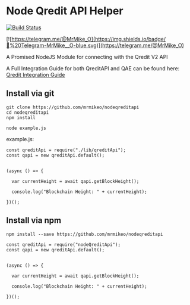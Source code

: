 # Node Qredit API Helper

[![Build Status](https://travis-ci.org/mrmikeo/nodeqaeapi.svg?branch=master)](https://travis-ci.org/mrmikeo/nodeqaeapi.svg?branch=master)

[![https://telegram.me/@MrMike_O](https://img.shields.io/badge/💬%20Telegram-MrMike__O-blue.svg)](https://telegram.me/@MrMike_O)


A Promised NodeJS Module for connecting with the Qredit V2 API

A Full Integration Guide for both QreditAPI and QAE can be found here:  [Qredit Integration Guide](https://github.com/mrmikeo/nodeqreditintegration)

## Install via git
```
git clone https://github.com/mrmikeo/nodeqreditapi
cd nodeqreditapi
npm install

node example.js
```

example.js:
```
const qreditApi = require("./lib/qreditApi");
const qapi = new qreditApi.default();


(async () => {
  
  var currentHeight = await qapi.getBlockHeight();
  
  console.log("Blockchain Height: " + currentHeight);
  
})();
```

## Install via npm
```
npm install --save https://github.com/mrmikeo/nodeqreditapi
```

```
const qreditApi = require("nodeQreditApi");
const qapi = new qreditApi.default();


(async () => {
  
  var currentHeight = await qapi.getBlockHeight();
  
  console.log("Blockchain Height: " + currentHeight);
  
})();
```
